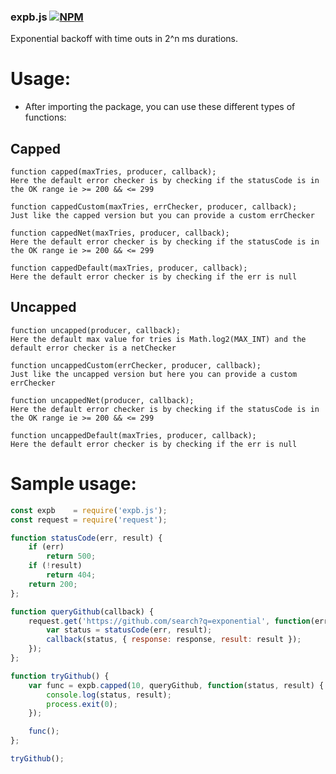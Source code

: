 ### expb.js [![NPM](https://nodei.co/npm/expb.js.png)](https://npmjs.org/package/expb.js)

Exponential backoff with time outs in 2^n ms durations.


# Usage:

+ After importing the package, you can use these different types of functions:

## Capped
```
function capped(maxTries, producer, callback);
Here the default error checker is by checking if the statusCode is in the OK range ie >= 200 && <= 299
```

```
function cappedCustom(maxTries, errChecker, producer, callback);
Just like the capped version but you can provide a custom errChecker
```

```
function cappedNet(maxTries, producer, callback);
Here the default error checker is by checking if the statusCode is in the OK range ie >= 200 && <= 299
```

```
function cappedDefault(maxTries, producer, callback);
Here the default error checker is by checking if the err is null
```

## Uncapped

```
function uncapped(producer, callback);
Here the default max value for tries is Math.log2(MAX_INT) and the default error checker is a netChecker
```

```
function uncappedCustom(errChecker, producer, callback);
Just like the uncapped version but here you can provide a custom errChecker
```

```
function uncappedNet(producer, callback);
Here the default error checker is by checking if the statusCode is in the OK range ie >= 200 && <= 299
```

```
function uncappedDefault(maxTries, producer, callback);
Here the default error checker is by checking if the err is null
```

# Sample usage:

```javascript
const expb    = require('expb.js');
const request = require('request');

function statusCode(err, result) {
    if (err)
        return 500;
    if (!result)
        return 404;
    return 200;
};

function queryGithub(callback) {
    request.get('https://github.com/search?q=exponential', function(err, response, result) {
        var status = statusCode(err, result);
        callback(status, { response: response, result: result });
    });
};

function tryGithub() {
    var func = expb.capped(10, queryGithub, function(status, result) {
        console.log(status, result);
        process.exit(0);
    });

    func();
};

tryGithub();
```
